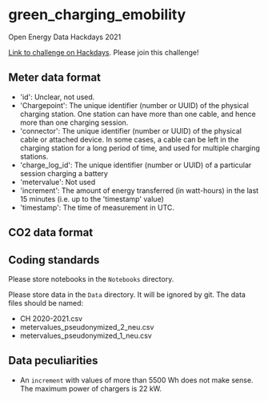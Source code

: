 # green_charging_emobility
Open Energy Data Hackdays 2021

[Link to challenge on Hackdays](https://hack.opendata.ch/project/768). Please join this challenge!

## Meter data format

* 'id': Unclear, not used.
* 'Chargepoint': The unique identifier (number or UUID) of the physical charging station. One station can have more than one cable, and hence more than one charging session.
* 'connector': The unique identifier (number or UUID) of the physical cable or attached device. In some cases, a cable can be left in the charging station for a long period of time, and used for multiple charging stations.
* 'charge_log_id': The unique identifier (number or UUID) of a particular session charging a battery
* 'metervalue': Not used
* 'increment': The amount of energy transferred (in watt-hours) in the last 15 minutes (i.e. up to the 'timestamp' value)
* 'timestamp': The time of measurement in UTC.

## CO2 data format

## Coding standards

Please store notebooks in the `Notebooks` directory.

Please store data in the `Data` directory. It will be ignored by git. The data files should be named:

* CH 2020-2021.csv
* metervalues_pseudonymized_2_neu.csv
* metervalues_pseudonymized_1_neu.csv

## Data peculiarities

* An `increment` with values of more than 5500 Wh does not make sense. The maximum power of chargers is 22 kW.
